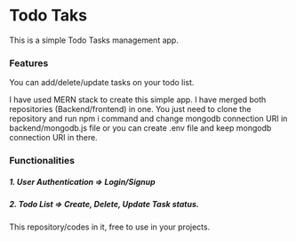 
# Todo Taks

This is a simple Todo Tasks management app. 

### Features
You can add/delete/update tasks on your todo list.

I have used MERN stack to create this simple app. I have merged both repositories (Backend/frontend) in one. You just need to clone the repository and run npm i command and change mongodb connection URI in backend/mongodb.js file or you can create .env file and keep mongodb connection URI in there.

### Functionalities

##### 1. User Authentication => Login/Signup
##### 2. Todo List => Create, Delete, Update Task status.


This repository/codes in it, free to use in your projects. 
